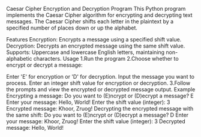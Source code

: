 Caesar Cipher Encryption and Decryption Program
This Python program implements the Caesar Cipher algorithm for encrypting and decrypting text messages. The Caesar Cipher shifts each letter in the plaintext by a specified number of places down or up the alphabet.

Features
Encryption: Encrypts a message using a specified shift value.
Decryption: Decrypts an encrypted message using the same shift value.
Supports: Uppercase and lowercase English letters, maintaining non-alphabetic characters.
Usage
1.Run the program
2.Choose whether to encrypt or decrypt a message:

   Enter 'E' for encryption or 'D' for decryption.
   Input the message you want to process.
   Enter an integer shift value for encryption or decryption.
3.Follow the prompts and view the encrypted or decrypted message output.
Example
Encrypting a message:
    Do you want to (E)ncrypt or (D)ecrypt a message? E
    Enter your message: Hello, World!
    Enter the shift value (integer): 3
    Encrypted message: Khoor, Zruog!
Decrypting the encrypted message with the same shift:
    Do you want to (E)ncrypt or (D)ecrypt a message? D
    Enter your message: Khoor, Zruog!
    Enter the shift value (integer): 3
    Decrypted message: Hello, World!



